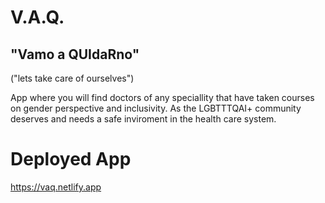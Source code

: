 # V.A.Q.
## "Vamo a QUIdaRno" 
("lets take care of ourselves")


App where you will find doctors of any speciallity that have taken courses on gender perspective and inclusivity. As the LGBTTTQAI+ community deserves and needs a safe inviroment in the health care system.

# Deployed App

https://vaq.netlify.app
